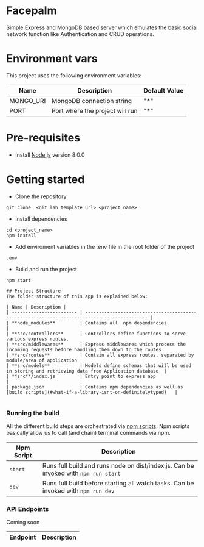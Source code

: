 # Facepalm

Simple Express and MongoDB based server which emulates the basic social network function like Authentication and CRUD operations.

# Environment vars

This project uses the following environment variables:

| Name      | Description                     | Default Value |
| --------- | ------------------------------- | ------------- |
| MONGO_URI | MongoDB connection string       | "\*"          |
| PORT      | Port where the project will run | "\*"          |

# Pre-requisites

- Install [Node.js](https://nodejs.org/en/) version 8.0.0

# Getting started

- Clone the repository

```
git clone  <git lab template url> <project_name>
```

- Install dependencies

```
cd <project_name>
npm install
```

- Add enviroment variables in the .env file in the root folder of the project

```
.env
```

- Build and run the project

```
npm start
```

```
## Project Structure
The folder structure of this app is explained below:

| Name | Description |
| ------------------------ | --------------------------------------------------------------------------------------------- |
| **node_modules**         | Contains all  npm dependencies                                                            |
| **src/controllers**      | Controllers define functions to serve various express routes.
| **src/middlewares**      | Express middlewares which process the incoming requests before handling them down to the routes
| **src/routes**           | Contain all express routes, separated by module/area of application
| **src/models**           | Models define schemas that will be used in storing and retrieving data from Application database  |
| **src**/index.js         | Entry point to express app                                                               |
| package.json             | Contains npm dependencies as well as [build scripts](#what-if-a-library-isnt-on-definitelytyped)   |


```

### Running the build

All the different build steps are orchestrated via [npm scripts](https://docs.npmjs.com/misc/scripts).
Npm scripts basically allow us to call (and chain) terminal commands via npm.

| Npm Script | Description                                                                     |
| ---------- | ------------------------------------------------------------------------------- |
| `start`    | Runs full build and runs node on dist/index.js. Can be invoked with `npm run start` |
| `dev`      | Runs full build before starting all watch tasks. Can be invoked with `npm run dev`  |

### API Endpoints

Coming soon

| Endpoint | Description |
| -------- | ----------- |
